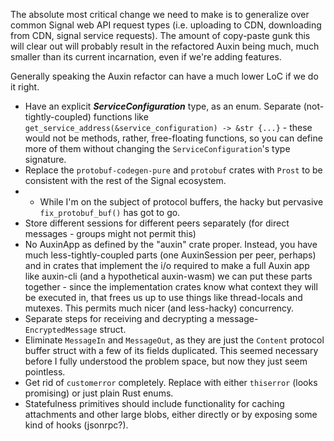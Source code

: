 The absolute most critical change we need to make is to generalize over common Signal web API request types (i.e. uploading to CDN, downloading from CDN, signal service requests). The amount of copy-paste gunk this will clear out will probably result in the refactored Auxin being much, much smaller than its current incarnation, even if we're adding features.

Generally speaking the Auxin refactor can have a much lower LoC if we do it right. 

* Have an explicit ***ServiceConfiguration*** type, as an enum. Separate (not-tightly-coupled) functions like `get_service_address(&service_configuration) -> &str {...}` - these would not be methods, rather, free-floating functions, so you can define more of them without changing the `ServiceConfiguration`'s type signature. 
* Replace the `protobuf-codegen-pure` and `protobuf` crates with `Prost` to be consistent with the rest of the Signal ecosystem. 
* * While I'm on the subject of protocol buffers, the hacky but pervasive `fix_protobuf_buf()` has got to go. 
* Store different sessions for different peers separately (for direct messages - groups might not permit this)
* No AuxinApp as defined by the "auxin" crate proper. Instead, you have much less-tightly-coupled parts (one AuxinSession per peer, perhaps) and in crates that implement the i/o required to make a full Auxin app like auxin-cli (and a hypothetical auxin-wasm) we can put these parts together - since the implementation crates know what context they will be executed in, that frees us up to use things like thread-locals and mutexes. This permits much nicer (and less-hacky) concurrency.
* Separate steps for receiving and decrypting a message- `EncryptedMessage` struct.
* Eliminate `MessageIn` and `MessageOut`, as they are just the `Content` protocol buffer struct with a few of its fields duplicated. This seemed necessary before I fully understood the problem space, but now they just seem pointless. 
* Get rid of `customerror` completely. Replace with either `thiserror` (looks promising) or just plain Rust enums.
* Statefulness primitives should include functionality for caching attachments and other large blobs, either directly or by exposing some kind of hooks (jsonrpc?).
